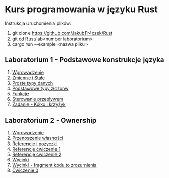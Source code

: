 # Kurs programowania w języku Rust

Instrukcja uruchomienia plików:
1) git clone https://github.com/JakubFr4czek/Rust
2) git cd Rust/lab\<number laboratorium\>
3) cargo run --example \<nazwa pliku\>

## Laboratorium 1 - Podstawowe konstrukcje języka

1) [Wprowadzenie](./lab1/examples/wprowadzenie.rs)
2) [Zmienne i Stałe](./lab1/examples/zmienne_i_stale.rs)
3) [Proste typy danych](./lab1/examples/proste_typy_danych.rs)
4) [Podstawowe typy złożonw](./lab1/examples/podstawowe_typy_zlozone.rs)
5) [Funkcje](./lab1/examples/funkcje.rs)
6) [Sterowanie przepływem](./lab1/examples/sterowanie_przeplywem.rs)
7) [Zadanie - Kółko i krzyżyk](./lab1/examples/tictactoe.rs)

## Laboratorium 2 - Ownership

1) [Wprowadzenie](./lab2/examples/wprowadzenie.rs)
2) [Przenoszenie własności](./lab2/examples/przenoszenie_wlasnosci.rs)
3) [Referencje i pożyczki](./la2/examples/referencje_i_pozyczki.rs)
4) [Referencje ćwiczenie 1](./lab2/examples/referencje_cw1.rs)
5) [Referencje ćwiczenie 2](./lab2/examples/referencje_cw2.rs)
6) [Wycinki](./lab2/examples/wycinki.rs)
7) [Wycinki - fragment kodu to zrozumienia](./lab2/examples/wycinki_fragment_kodu.rs)
8) [Ćwiczenie 0](./lab2/examples/cwiczenie_0.rs)
